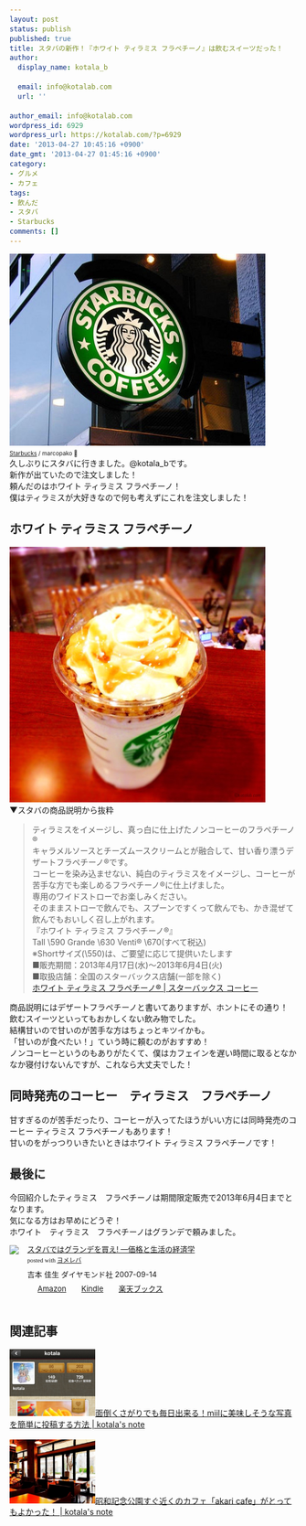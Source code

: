 ```yaml
---
layout: post
status: publish
published: true
title: スタバの新作！『ホワイト ティラミス フラペチーノ』は飲むスイーツだった！
author:
  display_name: kotala_b

  email: info@kotalab.com
  url: ''

author_email: info@kotalab.com
wordpress_id: 6929
wordpress_url: https://kotalab.com/?p=6929
date: '2013-04-27 10:45:16 +0900'
date_gmt: '2013-04-27 01:45:16 +0900'
category:
- グルメ
- カフェ
tags:
- 飲んだ
- スタバ
- Starbucks
comments: []
---
```

<p><img src="/wp-content/uploads/starbucks_130427-448x336.jpg" alt="starbucks_130427" width="448" height="336" class="alignnone size-large wp-image-6931" /><br />
<span style="font-size:10px;"><a href="https://www.flickr.com/photos/marcopako/206911985/" target="_blank">Starbucks</a> / marcopako </span><br />
久しぶりにスタバに行きました。@kotala_bです。<br />
新作が出ていたので注文しました！<br />
頼んだのはホワイト ティラミス フラペチーノ！<br />
僕はティラミスが大好きなので何も考えずにこれを注文しました！<br />
</p>
<!--more-->
<h2>ホワイト ティラミス フラペチーノ</h2>
<p><img src="/wp-content/uploads/starbucks_130427_01-448x447.jpg" alt="starbucks_130427_01" width="448" height="447" class="alignnone size-large wp-image-6930" /><br />
▼スタバの商品説明から抜粋</p>
<blockquote><p>ティラミスをイメージし、真っ白に仕上げたノンコーヒーのフラペチーノ&reg;<br />
キャラメルソースとチーズムースクリームとが融合して、甘い香り漂うデザートフラペチーノ&reg;です。<br />
コーヒーを染み込ませない、純白のティラミスをイメージし、コーヒーが苦手な方でも楽しめるフラペチーノ&reg;に仕上げました。<br />
専用のワイドストローでお楽しみください。<br />
そのままストローで飲んでも、スプーンですくって飲んでも、かき混ぜて飲んでもおいしく召し上がれます。<br />
『ホワイト ティラミス フラペチーノ&reg;』<br />
Tall \590 Grande \630 Venti&reg; \670(すべて税込)<br />
※Shortサイズ(\550)は、ご要望に応じて提供いたします<br />
■販売期間：2013年4月17日(水)～2013年6月4日(火)<br />
■取扱店舗：全国のスターバックス店舗(一部を除く)<br />
<a href="http://store.starbucks.co.jp/beverage/frappuccino/cream/4524785217768/" target="_blank">ホワイト ティラミス フラペチーノ&reg; | スターバックス コーヒー</a></p></blockquote>
<p>商品説明にはデザートフラペチーノと書いてありますが、ホントにその通り！<br />
飲むスイーツといってもおかしくない飲み物でした。<br />
結構甘いので甘いのが苦手な方はちょっとキツイかも。<br />
「甘いのが食べたい！」ていう時に頼むのがおすすめ！<br />
ノンコーヒーというのもありがたくて、僕はカフェインを遅い時間に取るとなかなか寝付けないんですが、これなら大丈夫でした！</p>
<h2>同時発売のコーヒー　ティラミス　フラペチーノ</h2>
<p>甘すぎるのが苦手だったり、コーヒーが入ってたほうがいい方には同時発売のコーヒー ティラミス フラペチーノもあります！<br />
甘いのをがっつりいきたいときはホワイト ティラミス フラペチーノです！</p>
<h2>最後に</h2>
<p>今回紹介したティラミス　フラペチーノは期間限定販売で2013年6月4日までとなります。<br />
気になる方はお早めにどうぞ！<br />
ホワイト　ティラミス　フラペチーノはグランデで頼みました。　</p>
<div class="booklink-box" style="text-align:left;padding-bottom:20px;font-size:small;/zoom: 1;overflow: hidden;">
<div class="booklink-image" style="float:left;margin:0 15px 10px 0;"><a href="https://www.amazon.co.jp/exec/obidos/asin/4478002290/same-22/" name="booklink" rel="nofollow" target="_blank"><img src="https://images-fe.ssl-images-amazon.com/images/I/41QPPd79%2BAL._SL160_.jpg" style="border: none;" /></a></div>
<div class="booklink-info" style="line-height:120%;/zoom: 1;overflow: hidden;">
<div class="booklink-name" style="margin-bottom:10px;line-height:120%"><a href="https://www.amazon.co.jp/exec/obidos/asin/4478002290/same-22/" rel="nofollow" name="booklink" target="_blank">スタバではグランデを買え! ―価格と生活の経済学</a>
<div class="booklink-powered-date" style="font-size:8pt;margin-top:5px;font-family:verdana;line-height:120%">posted with <a href="https://yomereba.com" target="_blank">ヨメレバ</a></div>
</div>
<div class="booklink-detail" style="margin-bottom:5px;">吉本 佳生 ダイヤモンド社 2007-09-14    </div>
<div class="booklink-link2" style="margin-top:10px;">
<div class="shoplinkamazon" style="display:inline;margin-right:5px;background: url('https://img.yomereba.com/tam_y.gif') 0 0 no-repeat;padding: 2px 0 2px 18px;white-space: nowrap;"><a href="https://www.amazon.co.jp/exec/obidos/asin/4478002290/same-22/" rel="nofollow" target="_blank" title="アマゾン" >Amazon</a></div>
<div class="shoplinkkindle" style="display:inline;margin-right:5px;background: url('https://img.yomereba.com/tam_y.gif') 0 0 no-repeat;padding: 2px 0 2px 18px;white-space: nowrap;"><a href="https://www.amazon.co.jp/gp/search?keywords=%83X%83%5E%83o%82%C5%82%CD%83O%83%89%83%93%83f%82%F0%94%83%82%A6%21%20%81%5C%89%BF%8Ai%82%C6%90%B6%8A%88%82%CC%8Co%8D%CF%8Aw&__mk_ja_JP=%83J%83%5E%83J%83i&url=node%3D2275256051&tag=same-22" rel="nofollow" target="_blank" >Kindle</a></div>
<div class="shoplinkrakuten" style="display:inline;margin-right:5px;background: url('https://img.yomereba.com/tam_y.gif') 0 -50px no-repeat;padding: 2px 0 2px 18px;white-space: nowrap;"><a href="https://hb.afl.rakuten.co.jp/hgc/0fa7afc8.bbfc196a.0fa7afc9.d56c38f1/?pc=http%3A%2F%2Fbooks.rakuten.co.jp%2Frb%2F4499654%2F%3Fscid%3Daf_ich_link_urltxt%26m%3Dhttp%3A%2F%2Fm.rakuten.co.jp%2Fev%2Fbook%2F" rel="nofollow" target="_blank" title="楽天ブックス" >楽天ブックス</a></div>
</div>
</div>
<div class="booklink-footer" style="clear: left"></div>
</div>
<h2 class="rele">関連記事</h2>
<p><a href="/how-to-miil" target="_blank"><img  class="alignleft" src="/wp-content/uploads/miil_20121116-448x350.png" alt="面倒くさがりでも毎日出来る！miilに美味しそうな写真を簡単に投稿する方法 | kotala's note" width="150" /></a><a href="/how-to-miil" target="_blank">面倒くさがりでも毎日出来る！miilに美味しそうな写真を簡単に投稿する方法 | kotala's note</a><br style="clear:both;" /><br />
<a href="/akari-cafe" target="_blank"><img  class="alignleft" src="/wp-content/uploads/akaricafe_130215-448x336.jpg" alt="昭和記念公園すぐ近くのカフェ「akari cafe」がとってもよかった！ | kotala's note" width="150" /></a><a href="/akari-cafe" target="_blank">昭和記念公園すぐ近くのカフェ「akari cafe」がとってもよかった！ | kotala's note</a><br style="clear:both;" /></p>
